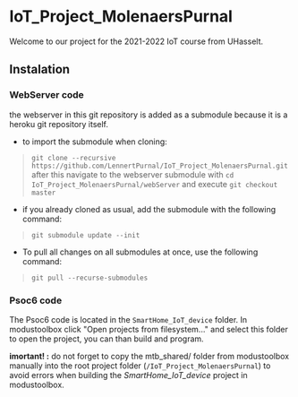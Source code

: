 # IoT_Project_MolenaersPurnal
Welcome to our project for the 2021-2022 IoT course from UHasselt.
## Instalation
### WebServer code
the webserver in this git repository is added as a submodule because it is a heroku git repository itself.
- to import the submodule when cloning:
> `git clone --recursive https://github.com/LennertPurnal/IoT_Project_MolenaersPurnal.git`\
after this navigate to the webserver submodule with `cd IoT_Project_MolenaersPurnal/webServer` and execute `git checkout master` 
- if you already cloned as usual, add the submodule with the following command:
> `git submodule update --init`

- To pull all changes on all submodules at once, use the following command:
> `git pull --recurse-submodules`

### Psoc6 code
The Psoc6 code is located in the `SmartHome_IoT_device` folder. In modustoolbox click "Open projects from filesystem..." and select this folder to open the project, you can than build and program. 

**imortant! :** do not forget to copy the mtb_shared/ folder from modustoolbox manually into the root project folder (`/IoT_Project_MolenaersPurnal`) to avoid errors when building the *SmartHome_IoT_device* project in modustoolbox.